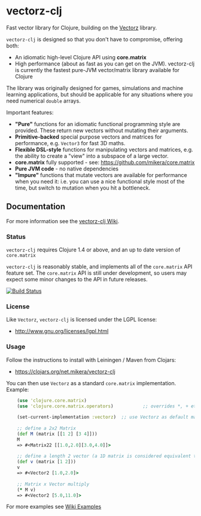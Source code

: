 vectorz-clj
===========

Fast vector library for Clojure, building on the [Vectorz](https://github.com/mikera/vectorz) library.

`vectorz-clj` is designed so that you don't have to compromise, offering both:

 - An idiomatic high-level Clojure API using **core.matrix**
 - High performance (about as fast as you can get on the JVM). vectorz-clj is currently the fastest pure-JVM vector/matrix library available for Clojure

The library was originally designed for games, simulations and machine learning applications, 
but should be applicable for any situations where you need numerical `double` arrays.

Important features:

 - **"Pure"** functions for an idiomatic functional programming style are provided. These return new vectors without mutating their arguments.
 - **Primitive-backed** special purpose vectors and matrices for performance, e.g. `Vector3` for fast 3D maths.
 - **Flexible DSL-style** functions for manipulating vectors and matrices, e.g. the ability to create a "view" into a subspace of a large vector.
 - **core.matrix** fully supported - see: https://github.com/mikera/core.matrix 
 - **Pure JVM code** - no native dependencies
 - **"Impure"** functions that mutate vectors are available for performance when you need it: i.e. you can use a nice functional style most of the time, but switch to mutation when you hit a bottleneck.
 
## Documentation

For more information see the [vectorz-clj Wiki](https://github.com/mikera/vectorz-clj/wiki).

### Status

`vectorz-clj` requires Clojure 1.4 or above, and an up to date version of `core.matrix`

`vectorz-clj` is reasonably stable, and implements all of the `core.matrix` API feature set. The `core.matrix` API 
is still under development, so users may expect some minor changes to the API in future releases.

[![Build Status](https://travis-ci.org/mikera/vectorz-clj.png?branch=develop)](https://travis-ci.org/mikera/vectorz-clj)

### License

Like `Vectorz`, `vectorz-clj` is licensed under the LGPL license:

 - http://www.gnu.org/licenses/lgpl.html

### Usage

Follow the instructions to install with Leiningen / Maven from Clojars: 

 - https://clojars.org/net.mikera/vectorz-clj
 
You can then use `Vectorz` as a standard `core.matrix` implementation. Example:

```clojure
    (use 'clojure.core.matrix)
    (use 'clojure.core.matrix.operators)           ;; overrides *, + etc. for matrices
    
    (set-current-implementation :vectorz)  ;; use Vectorz as default matrix implementation
    
    ;; define a 2x2 Matrix
    (def M (matrix [[1 2] [3 4]]))
    M
    => #<Matrix22 [[1.0,2.0][3.0,4.0]]>
    
    ;; define a length 2 vector (a 1D matrix is considered equivalent to a vector in core.matrix)
    (def v (matrix [1 2]))
    v
    => #<Vector2 [1.0,2.0]>
    
    ;; Matrix x Vector multiply
    (* M v)
    => #<Vector2 [5.0,11.0]>
```

For more examples see [Wiki Examples](https://github.com/mikera/vectorz-clj/wiki/Examples)